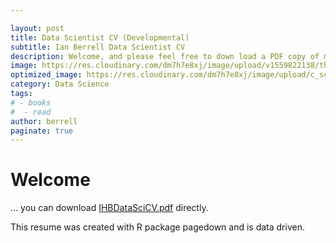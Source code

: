 ```yaml
---

layout: post
title: Data Scientist CV (Developmental)
subtitle: Ian Berrell Data Scientist CV
description: Welcome, and please feel free to down load a PDF copy of my Data Scientist CV which describes my ongoing development practices to develop a data science capability.
image: https://res.cloudinary.com/dm7h7e8xj/image/upload/v1559822138/theme9_v273a9.jpg
optimized_image: https://res.cloudinary.com/dm7h7e8xj/image/upload/c_scale,w_380/v1559822138/theme9_v273a9.jpg
category: Data Science
tags:
# - books
#  - read
author: berrell
paginate: true
---
```



# Welcome

... you can download [IHBDataSciCV.pdf](/assets/IHBDataSciCV.pdf) directly.

This resume was created with R package pagedown and is data driven.